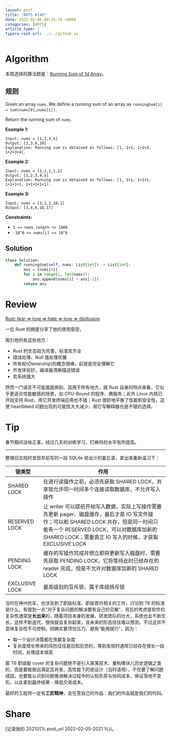 ```yaml
---
layout: post
title: "ARTS #140"
date: 2022-02-06 00:24:24 +0800
categories: [ARTS]
article_type: 1
typora-root-url: ../../github.io
---
```



# Algorithm

本周选择的算法题是：[Running Sum of 1d Array](https://leetcode.com/problems/running-sum-of-1d-array/)。


## 规则

Given an array `nums`. We define a running sum of an array as `runningSum[i] = sum(nums[0]…nums[i])`.

Return the running sum of `nums`.

**Example 1:**

```
Input: nums = [1,2,3,4]
Output: [1,3,6,10]
Explanation: Running sum is obtained as follows: [1, 1+2, 1+2+3, 1+2+3+4].
```

**Example 2:**

```
Input: nums = [1,1,1,1,1]
Output: [1,2,3,4,5]
Explanation: Running sum is obtained as follows: [1, 1+1, 1+1+1, 1+1+1+1, 1+1+1+1+1].
```

**Example 3:**

```
Input: nums = [3,1,2,10,1]
Output: [3,4,6,16,17] 
```

**Constraints:**

- `1 <= nums.length <= 1000`
- `-10^6 <= nums[i] <= 10^6`

## Solution

```python
class Solution:
    def runningSum(self, nums: List[int]) -> List[int]:
        ans = [nums[0]]
        for i in range(1, len(nums)):
            ans.append(nums[i] + ans[-1])
        return ans
```

# Review

[Rust: fear => love => hate => love => disillusion](https://dariodip.medium.com/rust-fear-love-hate-love-disillusion-fa9f6f05b54e)

一位 Rust 的拥趸分享了他的使用感受。

吸引他的有这些地方：

- Rust 的生态较为完善，标准库齐全
- 错误处理、Null 值处理优雅
- 所有权(Ownership)的概念很棒，前提是完全理解它
- 开发体验好，编译器清晰描述错误
- 宏系统强大

然而一门语言不可能面面俱到、适用于所有地方，就 Rust 自身的特点来看，它似乎更适合性能敏感的场景，如 CPU-Bound 的程序、微服务；此外 Linux 内核已开始支持 Rust，用它开发终端应用也不错；Rust 很好地平衡了性能和安全性，这使 heartbleed 问题出现的可能性大大减少，用它写解释器也是不错的选择。

# Tip

春节期间没啥正事，经过几天的训练学习，打麻将的水平有所提高。

---

整理旧文档时发现早前写的一段 SQLite 锁设计的备忘录，拿出来重新温习下：

| 锁类型         | 作用                                                         |
| -------------- | ------------------------------------------------------------ |
| SHARED LOCK    | 在进行读操作之前，必须先获取 SHARED LOCK，共享锁允许同一时间多个连接读取数据库，不允许写入操作 |
| RESERVED LOCK  | 让 writer 可以提前开始写入数据，实际上写操作需要先更新 pager、磁盘缓存，最后才是 IO 写文件操作；可以和 SHARED LOCK 共存，但是同一时间只能有一个 RESERVED LOCK，可以对数据库加新的 SHARED LOCK；需要真正 IO 写入的时候，才获取 EXCLUSIVE LOCK |
| PENDING LOCK   | 缓存的写操作完成并想立即将更新写入磁盘时，需要先获取 PENDING LOCK，它将等待此时已经存在的 reader 完成，但是不允许对数据库加新的 SHARED LOCK |
| EXCLUSIVE LOCK | 最高级别的互斥锁，属于库级排斥锁                             |

当时在神州优车，也涉及到了职级标准、职级晋升相关的工作，讨论到 T6 的标准是什么，有提到一点“对于复杂问题的解决要有自己的见解”，背后的考虑是软件的复杂性通常是**长出来**的，随着项目本身的发展、研发团队的壮大，系统也会不断生长，这样不断迭代，很快就会复杂起来，且未来的形态往往难以预测，不过这并不意味复杂性不可控制，但确实要顶住压力、避免“能用就行”，因为：

- 每一个设计决策都在贡献复杂度
- 复杂度增长带来的风险往往是后知后觉的，等到发现时通常已经存在很长一段时间，处理成本很高

那 T6 职级能 cover 的复杂问题绝不是引入某某技术、重构哪块儿历史逻辑之类的，而是要能做出满足高并发、高性能下的锁设计（当时语境），不仅要了解问题成因，也要能认识到问题推进解决过程中的认知负荷与协同成本，保证落地不变形，以此拿到最终结果 - 降低交易成本。

最好的工程师一定有**工匠精神**，会在意自己的作品：我们的作品就是我们的代码。

# Share

[记录我的 2021]({% post_url 2022-02-05-2021 %})。
